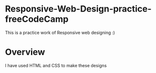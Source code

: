 # Responsive-Web-Design-practice-freeCodeCamp
This is a practice work of Responsive web designing :)
# Overview
I have used HTML and CSS to make these designs 
